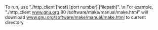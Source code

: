 To run, use "./http_client [host] [port number] [filepath]". 
\n
For example, "./http_client www.gnu.org 80 /software/make/manual/make.html" will download www.gnu.org/software/make/manual/make.html to current directory
